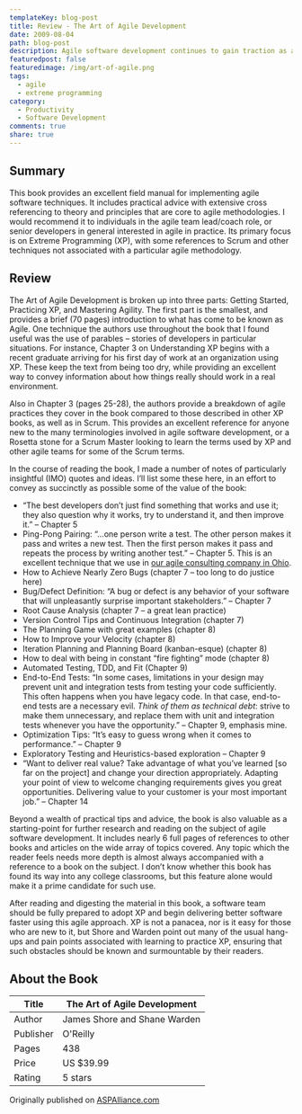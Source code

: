 ```yaml
---
templateKey: blog-post
title: Review - The Art of Agile Development
date: 2009-08-04
path: blog-post
description: Agile software development continues to gain traction as a more productive way to produce working applications. The Art of Agile Development provides a practical and well-researched handbook of how to actually practice agile software development using Extreme Programming. Steve Smith reviews this title and describes some of the areas he found most valuable.
featuredpost: false
featuredimage: /img/art-of-agile.png
tags:
  - agile
  - extreme programming 
category:
  - Productivity
  - Software Development
comments: true
share: true
---
```


## Summary

This book provides an excellent field manual for implementing agile software techniques.  It includes practical advice with extensive cross referencing to theory and principles that are core to agile methodologies.  I would recommend it to individuals in the agile team lead/coach role, or senior developers in general interested in agile in practice.  Its primary focus is on Extreme Programming (XP), with some references to Scrum and other techniques not associated with a particular agile methodology.

## Review

The Art of Agile Development is broken up into three parts: Getting Started, Practicing XP, and Mastering Agility.  The first part is the smallest, and provides a brief (70 pages) introduction to what has come to be known as Agile.  One technique the authors use throughout the book that I found useful was the use of parables – stories of developers in particular situations.  For instance, Chapter 3 on Understanding XP begins with a recent graduate arriving for his first day of work at an organization using XP.  These keep the text from being too dry, while providing an excellent way to convey information about how things really should work in a real environment.

Also in Chapter 3 (pages 25-28), the authors provide a breakdown of agile practices they cover in the book compared to those described in other XP books, as well as in Scrum.  This provides an excellent reference for anyone new to the many terminologies involved in agile software development, or a Rosetta stone for a Scrum Master looking to learn the terms used by XP and other agile teams for some of the Scrum terms.

In the course of reading the book, I made a number of notes of particularly insightful (IMO) quotes and ideas.  I’ll list some these here, in an effort to convey as succinctly as possible some of the value of the book:

- “The best developers don’t just find something that works and use it; they also question why it works, try to understand it, and then improve it.” – Chapter 5
- Ping-Pong Pairing: “…one person write a test.  The other person makes it pass and writes a new test.  Then the first person makes it pass and repeats the process by writing another test.” – Chapter 5.  This is an excellent technique that we use in [our agile consulting company in Ohio](https://nimblepros.com/).
- How to Achieve Nearly Zero Bugs (chapter 7 – too long to do justice here)
- Bug/Defect Definition: “A bug or defect is any behavior of your software that will unpleasantly surprise important stakeholders.” – Chapter 7
- Root Cause Analysis (chapter 7 – a great lean practice)
- Version Control Tips and Continuous Integration (chapter 7)
- The Planning Game with great examples (chapter 8)
- How to Improve your Velocity (chapter 8)
- Iteration Planning and Planning Board (kanban-esque) (chapter 8)
- How to deal with being in constant “fire fighting” mode (chapter 8)
- Automated Testing, TDD, and Fit (Chapter 9)
- End-to-End Tests: “In some cases, limitations in your design may prevent unit and integration tests from testing your code sufficiently.  This often happens when you have legacy code.  In that case, end-to-end tests are a necessary evil.  *Think of them as technical debt*: strive to make them unnecessary, and replace them with unit and integration tests whenever you have the opportunity.” – Chapter 9, emphasis mine.
- Optimization Tips: “It’s easy to guess wrong when it comes to performance.” – Chapter 9
- Exploratory Testing and Heuristics-based exploration – Chapter 9
- “Want to deliver real value?  Take advantage of what you’ve learned [so far on the project] and change your direction appropriately.  Adapting your point of view to welcome changing requirements gives you great opportunities.  Delivering value to your customer is your most important job.” – Chapter 14

Beyond a wealth of practical tips and advice, the book is also valuable as a starting-point for further research and reading on the subject of agile software development.  It includes nearly 6 full pages of references to other books and articles on the wide array of topics covered.  Any topic which the reader feels needs more depth is almost always accompanied with a reference to a book on the subject.  I don’t know whether this book has found its way into any college classrooms, but this feature alone would make it a prime candidate for such use.

After reading and digesting the material in this book, a software team should be fully prepared to adopt XP and begin delivering better software faster using this agile approach.  XP is not a panacea, nor is it easy for those who are new to it, but Shore and Warden point out many of the usual hang-ups and pain points associated with learning to practice XP, ensuring that such obstacles should be known and surmountable by their readers.

## About the Book

| Title     | The Art of Agile Development |
|-----------|------------------------------|
| Author    | James Shore and Shane Warden |
| Publisher | O'Reilly                     |
| Pages     | 438                          |
| Price     | US $39.99                    |
| Rating    | 5 stars                      |

Originally published on [ASPAlliance.com](http://aspalliance.com/1875_Review_The_Art_of_Agile_Development)
